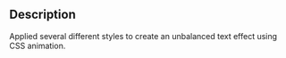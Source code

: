 ## Description

Applied several different styles to create an unbalanced text effect using CSS animation.